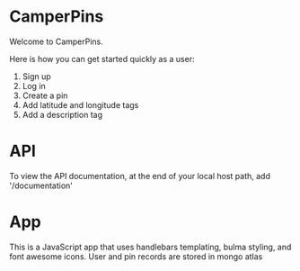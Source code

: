 # CamperPins
Welcome to CamperPins.

Here is how you can get started quickly as a user:

1. Sign up
2. Log in
3. Create a pin
4. Add latitude and longitude tags
5. Add a description tag

# API 
To view the API documentation, at the end of your local host path, add '/documentation'

# App
This is a JavaScript app that uses handlebars templating, bulma styling, and font awesome icons.
User and pin records are stored in mongo atlas
